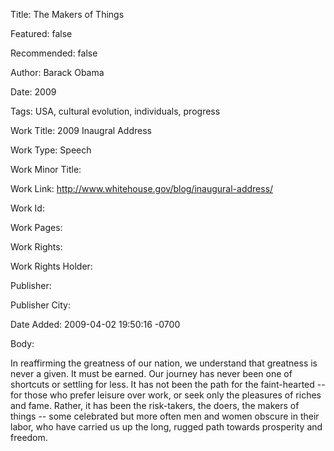 Title: The Makers of Things

Featured: false

Recommended: false

Author: Barack Obama

Date: 2009

Tags: USA, cultural evolution, individuals, progress

Work Title: 2009 Inaugral Address

Work Type: Speech

Work Minor Title:  

Work Link: http://www.whitehouse.gov/blog/inaugural-address/

Work Id:  

Work Pages:  

Work Rights:  

Work Rights Holder:  

Publisher:  

Publisher City:  

Date Added: 2009-04-02 19:50:16 -0700

Body:

In reaffirming the greatness of our nation, we understand that greatness is never a given. It must be earned. Our journey has never been one of shortcuts or settling for less. It has not been the path for the faint-hearted -- for those who prefer leisure over work, or seek only the pleasures of riches and fame. Rather, it has been the risk-takers, the doers, the makers of things -- some celebrated but more often men and women obscure in their labor, who have carried us up the long, rugged path towards prosperity and freedom.


